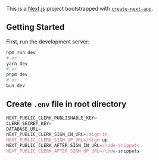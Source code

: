 This is a [Next.js](https://nextjs.org/) project bootstrapped with [`create-next-app`](https://github.com/vercel/next.js/tree/canary/packages/create-next-app).

## Getting Started

First, run the development server:

```bash
npm run dev
# or
yarn dev
# or
pnpm dev
# or
bun dev
```

## Create `.env` file in root directory
```js
NEXT_PUBLIC_CLERK_PUBLISHABLE_KEY=
CLERK_SECRET_KEY=
DATABASE_URL=
NEXT_PUBLIC_CLERK_SIGN_IN_URL=/sign-in
NEXT_PUBLIC_CLERK_SIGN_UP_URL=/sign-up
NEXT_PUBLIC_CLERK_AFTER_SIGN_IN_URL=/code-snippets
NEXT_PUBLIC_CLERK_AFTER_SIGN_UP_URL=/code-snippets
```
